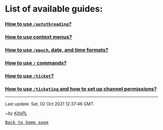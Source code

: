 # List of available guides:

### [How to use `/autothreading`?](./guides/autothreading)

### [How to use context menus?](./guides/contextmenus)

### [How to use `/epoch`, date, and time formats?](./guides/epoch)

### [How to use `/` commands?](./guides/slash)

### [How to use `/ticket`?](./guides/ticket)

### [How to use `/ticketing` and how to set up channel permissions?](./guides/ticketing)

<hr/>

Last update: Sat, 02 Oct 2021 12:37:46 GMT.

*~by [KifoPL](https://bio.link/KifoPL)*

[<kbd>Back to home page</kbd>](https://kifopl.github.io/kifo-clanker/)